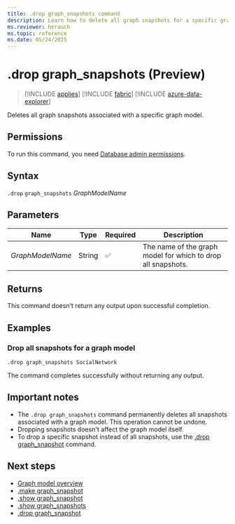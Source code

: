 ```yaml
---
title: .drop graph_snapshots command
description: Learn how to delete all graph snapshots for a specific graph model using the .drop graph_snapshots command.
ms.reviewer: herauch
ms.topic: reference
ms.date: 05/24/2025
---
```


# .drop graph_snapshots (Preview)

> [!INCLUDE [applies](../../includes/applies-to-version/applies.md)] [!INCLUDE [fabric](../../includes/applies-to-version/fabric.md)] [!INCLUDE [azure-data-explorer](../../includes/applies-to-version/azure-data-explorer.md)]

Deletes all graph snapshots associated with a specific graph model.

## Permissions

To run this command, you need [Database admin permissions](../../access-control/role-based-access-control.md).

## Syntax

`.drop` `graph_snapshots` *GraphModelName*

## Parameters

|Name|Type|Required|Description|
|--|--|--|--|
|*GraphModelName*|String|✅|The name of the graph model for which to drop all snapshots.|

## Returns

This command doesn't return any output upon successful completion.

## Examples

### Drop all snapshots for a graph model

```kusto
.drop graph_snapshots SocialNetwork
```

The command completes successfully without returning any output.

## Important notes

- The `.drop graph_snapshots` command permanently deletes all snapshots associated with a graph model. This operation cannot be undone.
- Dropping snapshots doesn't affect the graph model itself.
- To drop a specific snapshot instead of all snapshots, use the [.drop graph_snapshot](graph-snapshot-drop.md) command.

## Next steps

* [Graph model overview](graph-model-overview.md)
* [.make graph_snapshot](graph-snapshot-make.md)
* [.show graph_snapshot](graph-snapshot-show.md)
* [.show graph_snapshots](graph-snapshots-show.md)
* [.drop graph_snapshot](graph-snapshot-drop.md)
